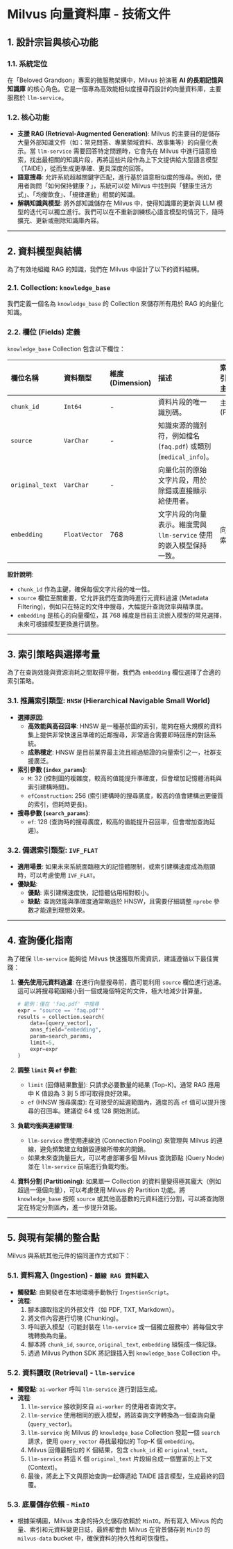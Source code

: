 # Milvus 向量資料庫 - 技術文件

## 1. 設計宗旨與核心功能

### 1.1. 系統定位

在「Beloved Grandson」專案的微服務架構中，Milvus 扮演著 **AI 的長期記憶與知識庫** 的核心角色。它是一個專為高效能相似度搜尋而設計的向量資料庫，主要服務於 `llm-service`。

### 1.2. 核心功能

-   **支援 RAG (Retrieval-Augmented Generation)**: Milvus 的主要目的是儲存大量外部知識文件（如：常見問答、專業領域資料、故事集等）的向量化表示。當 `llm-service` 需要回答特定問題時，它會先在 Milvus 中進行語意檢索，找出最相關的知識片段，再將這些片段作為上下文提供給大型語言模型（TAIDE），從而生成更準確、更具深度的回答。
-   **語意搜尋**: 允許系統超越關鍵字匹配，進行基於語意相似度的搜尋。例如，使用者詢問「如何保持健康？」，系統可以從 Milvus 中找到與「健康生活方式」、「均衡飲食」、「規律運動」相關的知識。
-   **解耦知識與模型**: 將外部知識儲存在 Milvus 中，使得知識庫的更新與 LLM 模型的迭代可以獨立進行。我們可以在不重新訓練核心語言模型的情況下，隨時擴充、更新或刪除知識庫內容。

---

## 2. 資料模型與結構

為了有效地組織 RAG 的知識，我們在 Milvus 中設計了以下的資料結構。

### 2.1. Collection: `knowledge_base`

我們定義一個名為 `knowledge_base` 的 Collection 來儲存所有用於 RAG 的向量化知識。

### 2.2. 欄位 (Fields) 定義

`knowledge_base` Collection 包含以下欄位：

| 欄位名稱      | 資料類型      | 維度 (Dimension) | 描述                                                                 | 索引/主鍵 |
| :------------ | :------------ | :--------------- | :------------------------------------------------------------------- | :-------- |
| `chunk_id`    | `Int64`       | -                | 資料片段的唯一識別碼。                                               | 主鍵 (PK) |
| `source`      | `VarChar`     | -                | 知識來源的識別符，例如檔名 (`faq.pdf`) 或類別 (`medical_info`)。     |           |
| `original_text` | `VarChar`     | -                | 向量化前的原始文字片段，用於除錯或直接顯示給使用者。                 |           |
| `embedding`   | `FloatVector` | 768              | 文字片段的向量表示。維度需與 `llm-service` 使用的嵌入模型保持一致。 | 向量索引  |

**設計說明**:
- `chunk_id` 作為主鍵，確保每個文字片段的唯一性。
- `source` 欄位至關重要，它允許我們在查詢時進行元資料過濾 (Metadata Filtering)，例如只在特定的文件中搜尋，大幅提升查詢效率與精準度。
- `embedding` 是核心的向量欄位，其 768 維度是目前主流嵌入模型的常見選擇，未來可根據模型更換進行調整。

---

## 3. 索引策略與選擇考量

為了在查詢效能與資源消耗之間取得平衡，我們為 `embedding` 欄位選擇了合適的索引策略。

### 3.1. 推薦索引類型: `HNSW` (Hierarchical Navigable Small World)

-   **選擇原因**:
    -   **高效能與高召回率**: HNSW 是一種基於圖的索引，能夠在極大規模的資料集上提供非常快速且準確的近鄰搜尋，非常適合需要即時回應的對話系統。
    -   **成熟穩定**: HNSW 是目前業界最主流且經過驗證的向量索引之一，社群支援廣泛。
-   **索引參數 (`index_params`)**:
    -   `M`: 32 (控制圖的複雜度，較高的值能提升準確度，但會增加記憶體消耗與索引建構時間)。
    -   `efConstruction`: 256 (索引建構時的搜尋廣度，較高的值會建構出更優質的索引，但耗時更長)。
-   **搜尋參數 (`search_params`)**:
    -   `ef`: 128 (查詢時的搜尋廣度，較高的值能提升召回率，但會增加查詢延遲)。

### 3.2. 備選索引類型: `IVF_FLAT`

-   **適用場景**: 如果未來系統面臨極大的記憶體限制，或索引建構速度成為瓶頸時，可以考慮使用 `IVF_FLAT`。
-   **優缺點**:
    -   **優點**: 索引建構速度快，記憶體佔用相對較小。
    -   **缺點**: 查詢效能與準確度通常略遜於 HNSW，且需要仔細調整 `nprobe` 參數才能達到理想效果。

---

## 4. 查詢優化指南

為了確保 `llm-service` 能夠從 Milvus 快速獲取所需資訊，建議遵循以下最佳實踐：

1.  **優先使用元資料過濾**: 在進行向量搜尋前，盡可能利用 `source` 欄位進行過濾。這可以將搜尋範圍縮小到一個或幾個特定的文件，極大地減少計算量。
    ```python
    # 範例：僅在 'faq.pdf' 中搜尋
    expr = "source == 'faq.pdf'"
    results = collection.search(
        data=[query_vector],
        anns_field="embedding",
        param=search_params,
        limit=5,
        expr=expr
    )
    ```

2.  **調整 `limit` 與 `ef` 參數**:
    -   `limit` (回傳結果數量): 只請求必要數量的結果 (Top-K)。通常 RAG 應用中 K 值設為 3 到 5 即可取得良好效果。
    -   `ef` (HNSW 搜尋廣度): 在可接受的延遲範圍內，適度的高 `ef` 值可以提升搜尋的召回率。建議從 64 或 128 開始測試。

3.  **負載均衡與連線管理**:
    -   `llm-service` 應使用連線池 (Connection Pooling) 來管理與 Milvus 的連線，避免頻繁建立和銷毀連線所帶來的開銷。
    -   如果未來查詢量巨大，可以考慮部署多個 Milvus 查詢節點 (Query Node) 並在 `llm-service` 前端進行負載均衡。

4.  **資料分割 (Partitioning)**: 如果單一 Collection 的資料量變得極其龐大（例如超過一億個向量），可以考慮使用 Milvus 的 Partition 功能。將 `knowledge_base` 按照 `source` 或其他高基數的元資料進行分割，可以將查詢限定在特定分割區內，進一步提升效能。

---

## 5. 與現有架構的整合點

Milvus 與系統其他元件的協同運作方式如下：

### 5.1. 資料寫入 (Ingestion) - `離線 RAG 資料載入`

-   **觸發點**: 由開發者在本地環境手動執行 `IngestionScript`。
-   **流程**:
    1.  腳本讀取指定的外部文件（如 PDF, TXT, Markdown）。
    2.  將文件內容進行切塊 (Chunking)。
    3.  呼叫嵌入模型（可能封裝在 `llm-service` 或一個獨立服務中）將每個文字塊轉換為向量。
    4.  腳本將 `chunk_id`, `source`, `original_text`, `embedding` 組裝成一條記錄。
    5.  透過 Milvus Python SDK 將記錄插入到 `knowledge_base` Collection 中。

### 5.2. 資料讀取 (Retrieval) - `llm-service`

-   **觸發點**: `ai-worker` 呼叫 `llm-service` 進行對話生成。
-   **流程**:
    1.  `llm-service` 接收到來自 `ai-worker` 的使用者查詢文字。
    2.  `llm-service` 使用相同的嵌入模型，將該查詢文字轉換為一個查詢向量 (`query_vector`)。
    3.  `llm-service` 向 Milvus 的 `knowledge_base` Collection 發起一個 `search` 請求，使用 `query_vector` 尋找最相似的 Top-K 個 `embedding`。
    4.  Milvus 回傳最相似的 K 個結果，包含 `chunk_id` 和 `original_text`。
    5.  `llm-service` 將這 K 個 `original_text` 片段組合成一個豐富的上下文 (Context)。
    6.  最後，將此上下文與原始查詢一起傳遞給 TAIDE 語言模型，生成最終的回覆。

### 5.3. 底層儲存依賴 - `MinIO`

-   根據架構圖，Milvus 本身的持久化儲存依賴於 `MinIO`。所有寫入 Milvus 的向量、索引和元資料變更日誌，最終都會由 Milvus 在背景儲存到 `MinIO` 的 `milvus-data` bucket 中，確保資料的持久性和可恢復性。
